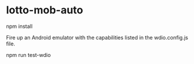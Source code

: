 # lotto-mob-auto

npm install

Fire up an Android emulator with the capabilities listed in the wdio.config.js file.

npm run test-wdio
